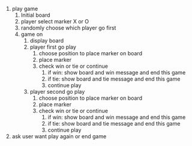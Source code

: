 1. play game
    1. Initial board
    2. player select marker X or O
    3. randomly choose which player go first
    4. game on
        1. display board
        2. player first go play
            1. choose position to place marker on board
            2. place marker
            3. check win or tie or continue
                1. if win: show board and win message and end this game
                2. if tie: show board and tie message and end this game
                3. continue play
        3. player second go play
            1. choose position to place marker on board
            2. place marker
            3. check win or tie or continue
                1. if win: show board and win message and end this game
                2. if tie: show board and tie message and end this game
                3. continue play
2. ask user want play again or end game